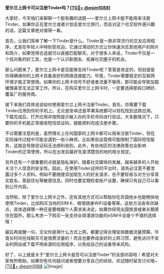 **爱尔兰上网卡可以注册Tinder吗？[[TG💪+ @esim1088](https://t.me/s/esim1088)]**

大家好，今天咱们来聊聊一个挺有趣的话题——爱尔兰上网卡能不能用来注册Tinder。如果你正在爱尔兰或者计划去爱尔兰旅行，而且对这个社交软件感兴趣的话，这篇文章绝对值得一看。

首先，让我们简单了解一下Tinder是什么。Tinder是一款非常流行的交友应用程序，尤其在年轻人中特别受欢迎。它通过滑动的方式让你快速浏览其他用户的照片和简介，如果觉得合适就可以直接匹配聊天。对于很多人来说，Tinder不仅是一个找对象的好工具，也是一个认识新朋友、拓展社交圈子的机会。

那么问题来了，爱尔兰上网卡是否能够支持Tinder呢？答案是肯定的，但前提是你得确保你的上网卡具备良好的网络连接能力。毕竟，Tinder需要稳定的互联网环境才能正常使用。如果你的上网卡信号不好或者流量不够用，那可能会导致加载缓慢甚至无法正常工作。所以，在购买爱尔兰上网卡时，一定要选择那些口碑好、覆盖广的服务商。

接下来我们具体说说如何使用爱尔兰上网卡注册Tinder。首先，你需要下载Tinder应用到你的手机上。无论是安卓还是苹果系统都可以轻松找到这款应用。下载完成后，打开应用并按照提示输入你的手机号码进行验证。大多数情况下，只要你的手机能正常接收短信验证码，就能顺利完成注册步骤。

不过需要注意的是，虽然理论上任何国家的上网卡都可以用来注册Tinder，但在实际操作过程中可能会遇到一些小麻烦。比如某些运营商可能限制了国际短信服务，这就会导致验证码无法顺利收到。此外，有些地区的法律政策也会影响Tinder的正常使用，所以在出发前最好先查清楚目的地的相关规定。

另外还有一个很重要的点就是隐私保护。随着社交媒体的发展，越来越多的人开始关注个人信息的安全性。因此，在使用Tinder这样的平台时，请务必注意不要泄露过多个人资料。例如不要随便添加陌生人的好友请求，也不要轻易与对方分享真实姓名、家庭住址等敏感信息。同时也要定期检查账户设置，确保只有自己可以看到公开内容。

当然啦，除了爱尔兰上网卡之外，还有其他方式可以帮助你在异国他乡也能畅快地使用Tinder。比如购买当地的SIM卡、租借随身WiFi设备等等。这些方法各有优缺点，具体选择哪一种还是要根据个人需求来决定。如果你经常出国旅游或者长期居住在国外，那么考虑一下购买一张支持全球漫游功能的eSIM卡会是个不错的选择哦！

最后再提醒一句，无论你是用什么方式上网，都要记得合理安排数据流量预算。毕竟长时间在线聊天可是很费流量的！而且也要养成良好的上网习惯，避免访问不安全的网站或下载不明来源的应用程序，以免给自己的设备带来风险。

好了，以上就是关于“爱尔兰上网卡是否可以注册Tinder”的全部内容啦！希望对大家有所帮助。如果你有任何疑问或者想要分享自己的经验，欢迎随时留言讨论哦~ [[TG💪+ @esim1088](https://t.me/s/esim1088) ![Image](https://i.postimg.cc/4NQfJmqS/Snipaste-2025-05-13-00-14-12.png)]